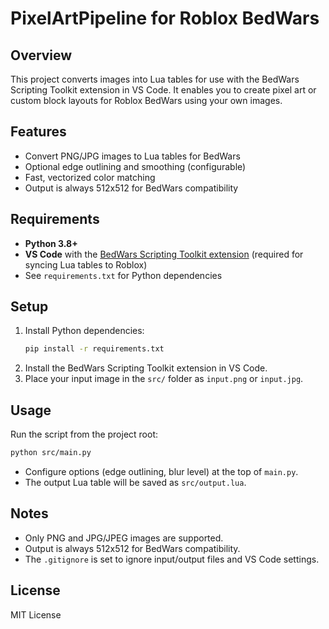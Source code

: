 # PixelArtPipeline for Roblox BedWars

## Overview
This project converts images into Lua tables for use with the BedWars Scripting Toolkit extension in VS Code. It enables you to create pixel art or custom block layouts for Roblox BedWars using your own images.

## Features
- Convert PNG/JPG images to Lua tables for BedWars
- Optional edge outlining and smoothing (configurable)
- Fast, vectorized color matching
- Output is always 512x512 for BedWars compatibility

## Requirements
- **Python 3.8+**
- **VS Code** with the [BedWars Scripting Toolkit extension](https://marketplace.visualstudio.com/items?itemName=easy-games.bedwars-scripting-toolkit) (required for syncing Lua tables to Roblox)
- See `requirements.txt` for Python dependencies

## Setup
1. Install Python dependencies:
   ```sh
   pip install -r requirements.txt
   ```
2. Install the BedWars Scripting Toolkit extension in VS Code.
3. Place your input image in the `src/` folder as `input.png` or `input.jpg`.

## Usage
Run the script from the project root:
```sh
python src/main.py
```

- Configure options (edge outlining, blur level) at the top of `main.py`.
- The output Lua table will be saved as `src/output.lua`.

## Notes
- Only PNG and JPG/JPEG images are supported.
- Output is always 512x512 for BedWars compatibility.
- The `.gitignore` is set to ignore input/output files and VS Code settings.

## License
MIT License
